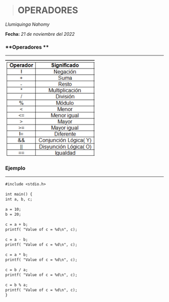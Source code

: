 ># **OPERADORES**
  *Llumiquinga Nahomy*

  **Fecha:** *21 de noviembre del 2022*

### **Operadores **
---
![](imagenes\operadores.PNG)

### **Ejemplo**
---
    #include <stdio.h>

    int main() {
    int a, b, c;
   
    a = 10;
    b = 20;
   
    c = a + b;   
    printf( "Value of c = %d\n", c);
   
    c = a - b;   
    printf( "Value of c = %d\n", c);
   
    c = a * b;   
    printf( "Value of c = %d\n", c);
   
    c = b / a;   
    printf( "Value of c = %d\n", c);
   
    c = b % a;   
    printf( "Value of c = %d\n", c);
    }